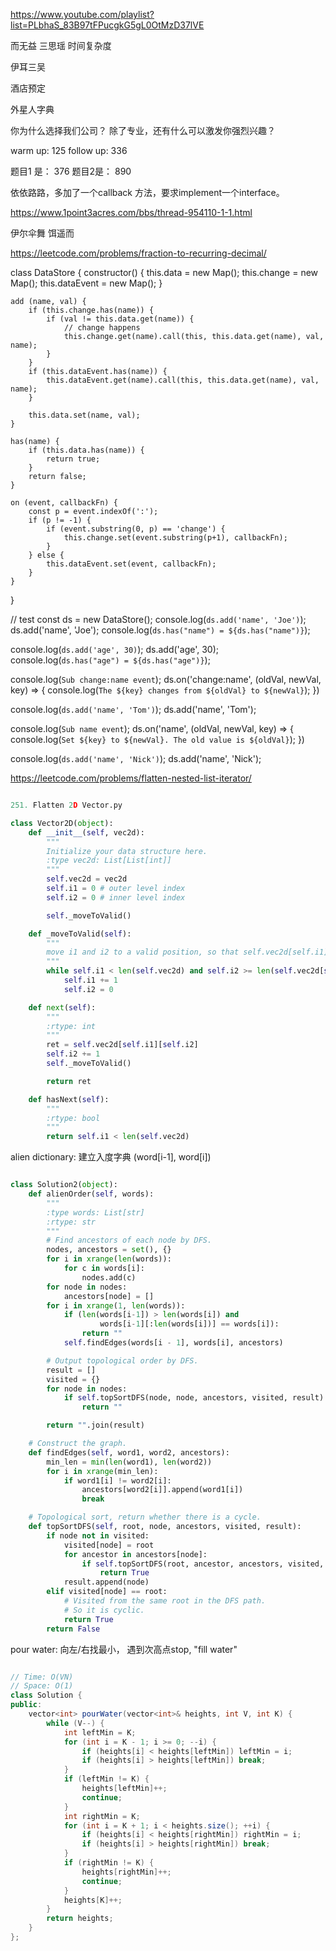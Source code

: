 https://www.youtube.com/playlist?list=PLbhaS_83B97tFPucgkG5gL0OtMzD37lVE


而无益 三思瑶
时间复杂度


伊耳三吴

酒店预定


外星人字典


你为什么选择我们公司？
除了专业，还有什么可以激发你强烈兴趣？



warm up: 125
follow up: 336


题目1 是： 376
题目2是： 890



依依路路，多加了一个callback 方法，要求implement一个interface。



https://www.1point3acres.com/bbs/thread-954110-1-1.html


 伊尔伞舞 饵遥而


https://leetcode.com/problems/fraction-to-recurring-decimal/




class DataStore {
    constructor() {
        this.data = new Map();
        this.change = new Map();
        this.dataEvent = new Map();
    }

    add (name, val) {
        if (this.change.has(name)) {
            if (val != this.data.get(name)) {
                // change happens
                this.change.get(name).call(this, this.data.get(name), val, name);
            }
        }
        if (this.dataEvent.has(name)) {
            this.dataEvent.get(name).call(this, this.data.get(name), val, name);
        }

        this.data.set(name, val);
    }

    has(name) {
        if (this.data.has(name)) {
            return true;
        }
        return false;
    }

    on (event, callbackFn) {
        const p = event.indexOf(':');
        if (p != -1) {
            if (event.substring(0, p) == 'change') {
                this.change.set(event.substring(p+1), callbackFn);
            }
        } else {
            this.dataEvent.set(event, callbackFn);
        }
    }
}

//  test
const ds = new DataStore();
console.log(`ds.add('name', 'Joe')`);
ds.add('name', 'Joe');
console.log(`ds.has("name") = ${ds.has("name")}`);

console.log(`ds.add('age', 30)`);
ds.add('age', 30);
console.log(`ds.has("age") = ${ds.has("age")}`);

console.log(`Sub change:name event`);
ds.on('change:name', (oldVal, newVal, key) => {
    console.log(`The ${key} changes from ${oldVal} to ${newVal}`);
})

console.log(`ds.add('name', 'Tom')`);
ds.add('name', 'Tom');


console.log(`Sub name event`);
ds.on('name', (oldVal, newVal, key) => {
    console.log(`Set ${key} to ${newVal}. The old value is ${oldVal}`);
})

console.log(`ds.add('name', 'Nick')`);
ds.add('name', 'Nick');




https://leetcode.com/problems/flatten-nested-list-iterator/
```py

251. Flatten 2D Vector.py

class Vector2D(object):
    def __init__(self, vec2d):
        """
        Initialize your data structure here.
        :type vec2d: List[List[int]]
        """
        self.vec2d = vec2d
        self.i1 = 0 # outer level index
        self.i2 = 0 # inner level index

        self._moveToValid()

    def _moveToValid(self):
        """
        move i1 and i2 to a valid position, so that self.vec2d[self.i1][self.i2] is valid
        """
        while self.i1 < len(self.vec2d) and self.i2 >= len(self.vec2d[self.i1]):
            self.i1 += 1
            self.i2 = 0

    def next(self):
        """
        :rtype: int
        """
        ret = self.vec2d[self.i1][self.i2]
        self.i2 += 1
        self._moveToValid()

        return ret

    def hasNext(self):
        """
        :rtype: bool
        """
        return self.i1 < len(self.vec2d)
```


alien dictionary:
建立入度字典 (word[i-1], word[i])



```py

class Solution2(object):
    def alienOrder(self, words):
        """
        :type words: List[str]
        :rtype: str
        """
        # Find ancestors of each node by DFS.
        nodes, ancestors = set(), {}
        for i in xrange(len(words)):
            for c in words[i]:
                nodes.add(c)
        for node in nodes:
            ancestors[node] = []
        for i in xrange(1, len(words)):
            if (len(words[i-1]) > len(words[i]) and
                    words[i-1][:len(words[i])] == words[i]):
                return ""
            self.findEdges(words[i - 1], words[i], ancestors)

        # Output topological order by DFS.
        result = []
        visited = {}
        for node in nodes:
            if self.topSortDFS(node, node, ancestors, visited, result):
                return ""

        return "".join(result)

    # Construct the graph.
    def findEdges(self, word1, word2, ancestors):
        min_len = min(len(word1), len(word2))
        for i in xrange(min_len):
            if word1[i] != word2[i]:
                ancestors[word2[i]].append(word1[i])
                break

    # Topological sort, return whether there is a cycle.
    def topSortDFS(self, root, node, ancestors, visited, result):
        if node not in visited:
            visited[node] = root
            for ancestor in ancestors[node]:
                if self.topSortDFS(root, ancestor, ancestors, visited, result):
                    return True
            result.append(node)
        elif visited[node] == root:
            # Visited from the same root in the DFS path.
            # So it is cyclic.
            return True
        return False

```

pour water: 向左/右找最小， 遇到次高点stop, "fill water"

```java

// Time: O(VN)
// Space: O(1)
class Solution {
public:
    vector<int> pourWater(vector<int>& heights, int V, int K) {
        while (V--) {
            int leftMin = K;
            for (int i = K - 1; i >= 0; --i) {
                if (heights[i] < heights[leftMin]) leftMin = i;
                if (heights[i] > heights[leftMin]) break;
            }
            if (leftMin != K) {
                heights[leftMin]++;
                continue;
            }
            int rightMin = K;
            for (int i = K + 1; i < heights.size(); ++i) {
                if (heights[i] < heights[rightMin]) rightMin = i;
                if (heights[i] > heights[rightMin]) break;
            }
            if (rightMin != K) {
                heights[rightMin]++;
                continue;
            }
            heights[K]++;
        }
        return heights;
    }
};

```
